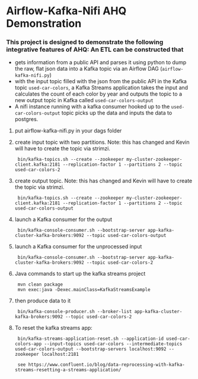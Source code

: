 # Airflow-Kafka-Nifi AHQ Demonstration

### This project is designed to demonstrate the following integrative features of AHQ: An ETL can be constructed that 
  - gets information from a public API and parses it using python to dump the raw, flat json data into a Kafka topic via an Airflow DAG (`airflow-kafka-nifi.py`)
  - with the input topic filled with the json from the public API in the Kafka topic `used-car-colors`, a Kafka Streams application takes the input and calculates the count of each color by year and outputs the topic to a new output topic in Kafka called `used-car-colors-output`
  - A nifi instance running with a kafka consumer hooked up to the `used-car-colors-output` topic picks up the data and inputs the data to postgres.

  

1. put airflow-kafka-nifi.py in your dags folder

2. create input topic with two partitions. Note: this has changed and Kevin will have to create the topic via strimzi.

        bin/kafka-topics.sh --create --zookeeper my-cluster-zookeeper-client.kafka:2181 --replication-factor 1 --partitions 2 --topic  used-car-colors-2

3. create output topic.  Note: this has changed and Kevin will have to create the topic via strimzi.

        bin/kafka-topics.sh --create --zookeeper my-cluster-zookeeper-client.kafka:2181 --replication-factor 1 --partitions 2 --topic used-car-colors-output

4. launch a Kafka consumer for the output

        bin/kafka-console-consumer.sh --bootstrap-server app-kafka-cluster-kafka-brokers:9092 --topic used-car-colors-output
        
5. launch a Kafka consumer for the unprocessed input

        bin/kafka-console-consumer.sh --bootstrap-server app-kafka-cluster-kafka-brokers:9092 --topic used-car-colors-2

6. Java commands to start up the kafka streams project

        mvn clean package
        mvn exec:java -Dexec.mainClass=KafkaStreamsExample
    

6. then produce data to it

        bin/kafka-console-producer.sh --broker-list app-kafka-cluster-kafka-brokers:9092 --topic used-car-colors-2
        
        
7. To reset the kafka streams app:
      
        bin/kafka-streams-application-reset.sh --application-id used-car-colors-app --input-topics used-car-colors --intermediate-topics used-car-colors-output --bootstrap-servers localhost:9092 --zookeeper localhost:2181
        
        see https://www.confluent.io/blog/data-reprocessing-with-kafka-streams-resetting-a-streams-application/

